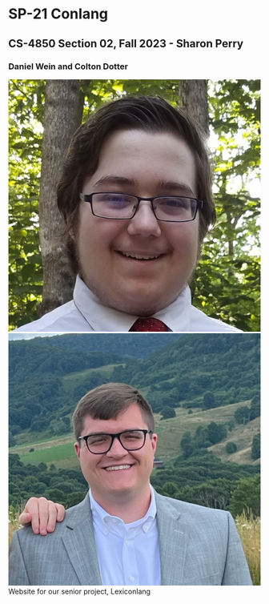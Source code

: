 # SP-21 Conlang
## CS-4850 Section 02, Fall 2023 - Sharon Perry
### Daniel Wein and Colton Dotter
![Daniel Wein](/img/Daniel.jpg) ![Colton Dotter](/img/Colton.png)
Website for our senior project, Lexiconlang
